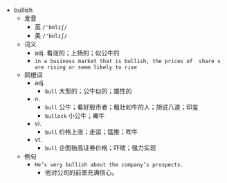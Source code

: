 - bullish
  - 发音
    - 英 `/'bʊlɪʃ/`
    - 美 `/'bʊlɪʃ/`
  - 词义
    - adj. 看涨的；上扬的；似公牛的
    - `in a business market that is bullish, the prices of  share s  are rising or seem likely to rise`
  - 同根词
    - adj.
      - `bull` 大型的；公牛似的；雄性的
    - n.
      - `bull` 公牛；看好股市者；粗壮如牛的人；胡说八道；印玺
      - `bullock` 小公牛；阉牛
    - vi.
      - `bull` 价格上涨；走运；猛推；吹牛
    - vt.
      - `bull` 企图抬高证券价格；吓唬；强力实现
  - 例句
    - `He’s very bullish about the company’s prospects.`
      - 他对公司的前景充满信心。

